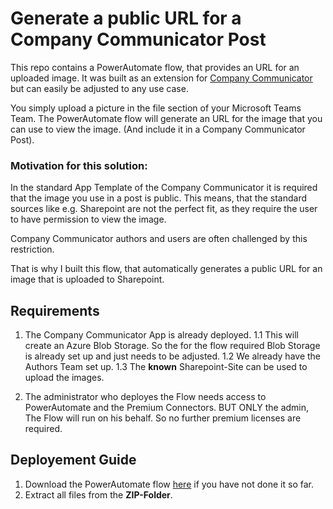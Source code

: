 # Generate a public URL for a Company Communicator Post
This repo contains a PowerAutomate flow, that provides an URL for an uploaded image.
It was built as an extension for [Company Communicator](https://github.com/OfficeDev/microsoft-teams-apps-company-communicator) but can easily be adjusted to any use case.

You simply upload a picture in the file section of your Microsoft Teams Team.
The PowerAutomate flow will generate an URL for the image that you can use to view the image.
(And include it in a Company Communicator Post).

### Motivation for this solution:
In the standard App Template of the Company Communicator it is required that the image you use in a post is public.
This means, that the standard sources like e.g. Sharepoint are not the perfect fit, as they require the user to have permission to view the image.

Company Communicator authors and users are often challenged by this restriction.

That is why I built this flow, that automatically generates a public URL for an image that is uploaded to Sharepoint.


## Requirements

1. The Company Communicator App is already deployed.
	1.1 This will create an Azure Blob Storage. So the for the flow required Blob Storage is already set up and just needs to be adjusted.
	1.2 We already have the Authors Team set up. 
	1.3 The **known** Sharepoint-Site can be used to upload the images.
	
2. The administrator who deployes the Flow needs access to PowerAutomate and the Premium Connectors. 
BUT ONLY the admin, The Flow will run on his behalf. So no further premium licenses are required.

## Deployement Guide

1. Download the PowerAutomate flow [here](https://github.com/MSFT-srothhaupt/CreateImageURLforCC/raw/main/CreateaURLforuploadedimages._20220707142958.zip) if you have not done it so far.
2. Extract all files from the **ZIP-Folder**.